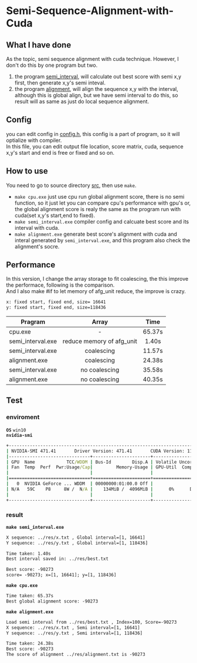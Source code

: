 # Semi-Sequence-Alignment-with-Cuda  
## What I have done
As the topic, semi sequence alignment with cuda technique. However, I don't do this by one program but two.  
1. the program [semi_interval](./src/semi_interval/main.cu), will calculate out best score with semi x,y first, then generate x,y's semi inteval.  
2. the program [alignment](./src/semi_interval/main.cu), will align the sequence x,y with the interval, although this is global align, but we have semi interval to do this, so result will as same as just do local sequence alignment.  
## Config
you can edit config in [config.h](./src/headers/config.h), this config is a part of program, so it will optialize with compiler.  
In this file, you can edit output file location, score matrix, cuda, sequence x,y's start and end is free or fixed and so on.
 
## How to use  
You need to go to source directory [src](./src/), then use `make`.  
* `make cpu.exe` just use cpu run global alignment score, there is no semi function, so it just let you can compare cpu's performance with gpu's or, the global alignment score is realy the same as the program run with cuda(set x,y's start,end to fixed).  
* `make semi_interval.exe` compiler config and calcuate best score and its interval with cuda.  
* `make alignment.exe` generate best score's alignment with cuda and interal generated by `semi_interval.exe`, and this program also check the alignment's socre.  
## Performance  
In this version, I change the array storage to fit coalescing, the this improve the performace, following is the comparison.  
And I also make #if to let memory of afg_unit reduce, the improve is crazy.  
```cmd
x: fixed start, fixed end, size= 16641
y: fixed start, fixed end, size=118436
```
Pragram           | Array  | Time 
--------------|:-----:|:----:
cpu.exe    | - | 65.37s 
semi_interval.exe | reduce memory of afg_unit |  1.40s
semi_interval.exe | coalescing |  11.57s
alignment.exe | coalescing | 24.38s
semi_interval.exe |no coalescing |  35.58s
alignment.exe |no coalescing | 40.35s
## Test  
### enviroment 
**`OS`** `win10`  
**`nvidia-smi`**  
```cmd
+-----------------------------------------------------------------------------+
| NVIDIA-SMI 471.41       Driver Version: 471.41       CUDA Version: 11.4     |
|-------------------------------+----------------------+----------------------+
| GPU  Name            TCC/WDDM | Bus-Id        Disp.A | Volatile Uncorr. ECC |
| Fan  Temp  Perf  Pwr:Usage/Cap|         Memory-Usage | GPU-Util  Compute M. |
|                               |                      |               MIG M. |
|===============================+======================+======================|
|   0  NVIDIA GeForce ... WDDM  | 00000000:01:00.0 Off |                  N/A |
| N/A   59C    P8     8W /  N/A |    134MiB /  4096MiB |      0%      Default |
|                               |                      |                  N/A |
+-------------------------------+----------------------+----------------------+
```
### result  
**`make semi_interval.exe`**  
```txt
X sequence: ../res/x.txt , Global interval=[1, 16641]
Y sequence: ../res/y.txt , Global interval=[1, 118436]

Time taken: 1.40s
Best interval saved in: ../res/best.txt

Best score: -90273
score= -90273; x=[1, 16641]; y=[1, 118436]
```
**`make cpu.exe`**
```txt
Time taken: 65.37s
Best global alignment score: -90273
```
**`make alignment.exe`**
```txt
Load semi interval from ../res/best.txt , Index=100, Score=-90273
X sequence: ../res/x.txt , Semi interval=[1, 16641]
Y sequence: ../res/y.txt , Semi interval=[1, 118436]

Time taken: 24.38s
Best score: -90273
The score of alignment ../res/alignment.txt is -90273
```
